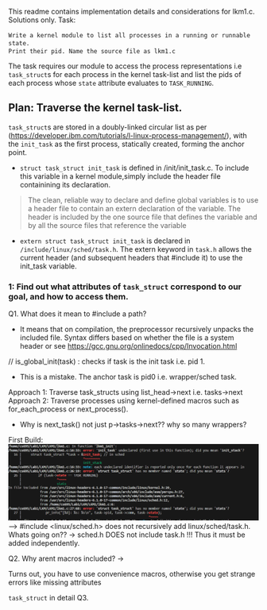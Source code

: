 This readme contains implementation details and considerations for lkm1.c. 
Solutions only.
Task: 
```
Write a kernel module to list all processes in a running or runnable state. 
Print their pid. Name the source file as lkm1.c
```
The task requires our module to access the process representations i.e `task_struct`s for each process in the kernel task-list and list the pids of each process whose `state` attribute evaluates to `TASK_RUNNING`.

## Plan: Traverse the kernel task-list.
`task_struct`s are stored in a doubly-linked circular list as per (https://developer.ibm.com/tutorials/l-linux-process-management/), 
with the `init_task` as the first process, statically created, forming the anchor point.
- `struct task_struct init_task` is defined in /init/init_task.c. To include this variable in a kernel module,simply include the header file containining its declaration.
> The clean, reliable way to declare and define global variables is to use a header file to contain an extern declaration of the variable.
The header is included by the one source file that defines the variable and by all the source files that reference the variable

- `extern struct task_struct init_task` is declared in `/include/linux/sched/task.h`. The extern keyword in `task.h` allows the current header (and subsequent headers that #include it) to use the init_task variable. 



### 1: Find out what attributes of `task_struct` correspond to our goal, and how to access them.
Q1. What does it mean to #include a path?
- It means that on compilation, the preprocessor recursively unpacks the included file. Syntax differs based on whether the file is a system header or 
see https://gcc.gnu.org/onlinedocs/cpp/Invocation.html

// is_global_init(task) : checks if task is the init task i.e. pid 1.
- This is a mistake. The anchor task is pid0 i.e. wrapper/sched task.

Approach 1: Traverse task_structs using list_head->next i.e. tasks->next
Approach 2: Traverse processes using kernel-defined macros such as for_each_process or next_process().
- Why is next_task() not just p->tasks->next?? why so many wrappers?

First Build:
![errors](image.png)
--> #include <linux/sched.h> does not recursively add linux/sched/task.h. Whats going on??
-> sched.h DOES not include task.h !!! Thus it must be added independently.

Q2. Why arent macros included?
-> 

Turns out, you have to use convenience macros, otherwise you get strange errors like missing attributes

`task_struct` in detail
Q3. 